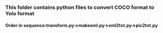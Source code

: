 <h3>This folder contains python files to convert COCO format to Yolo format</h3>

<h4>Order in sequence:transform.py->makexml.py->xml2txt.py->pic2txt.py</h4>
